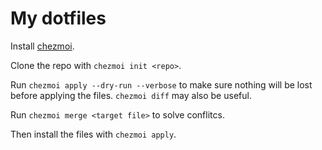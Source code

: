 # My dotfiles

Install [chezmoi](https://www.chezmoi.io).

Clone the repo with `chezmoi init <repo>`.

Run `chezmoi apply --dry-run --verbose` to make sure nothing will be lost before applying the files. `chezmoi diff` may also be useful.

Run `chezmoi merge <target file>` to solve conflitcs.

Then install the files with `chezmoi apply`.

